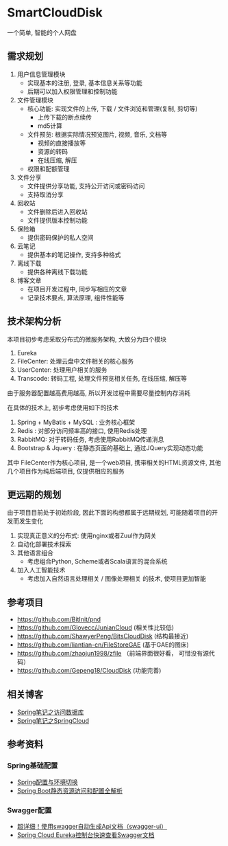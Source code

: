 SmartCloudDisk
====================

一个简单, 智能的个人网盘


需求规划
-----------------

1. 用户信息管理模块
    - 实现基本的注册, 登录, 基本信息关系等功能
    - 后期可以加入权限管理和控制功能
2. 文件管理模块
    - 核心功能: 实现文件的上传, 下载 / 文件浏览和管理(复制, 剪切等)
        - 上传下载的断点续传
        - md5计算 
    - 文件预览: 根据实际情况预览图片, 视频, 音乐, 文档等
        - 视频的直接播放等
        - 资源的转码 
        - 在线压缩, 解压
    - 权限和配额管理
3. 文件分享
    - 文件提供分享功能, 支持公开访问或密码访问
    - 支持取消分享
4. 回收站
    - 文件删除后进入回收站
    - 文件提供版本控制功能
5. 保险箱
    - 提供密码保护的私人空间
6. 云笔记
    - 提供基本的笔记操作, 支持多种格式
7. 离线下载
    - 提供各种离线下载功能
8. 博客文章
    - 在项目开发过程中, 同步写相应的文章
    - 记录技术要点, 算法原理, 组件性能等
    
技术架构分析
------------------

本项目初步考虑采取分布式的微服务架构, 大致分为四个模块
1. Eureka
2. FileCenter: 处理云盘中文件相关的核心服务
3. UserCenter: 处理用户相关的服务
4. Transcode: 转码工程, 处理文件预览相关任务, 在线压缩, 解压等

由于服务器配置越高费用越高, 所以开发过程中需要尽量控制内存消耗

在具体的技术上, 初步考虑使用如下的技术

1. Spring + MyBatis + MySQL : 业务核心框架
2. Redis : 对部分访问频率高的接口, 使用Redis处理
3. RabbitMQ: 对于转码任务, 考虑使用RabbitMQ传递消息
4. Bootstrap & Jquery : 在静态页面的基础上, 通过JQuery实现动态功能

其中 FileCenter作为核心项目, 是一个web项目, 携带相关的HTML资源文件, 
其他几个项目作为纯后端项目, 仅提供相应的服务


更远期的规划
----------------

由于项目目前处于初始阶段, 因此下面的构想都属于远期规划, 可能随着项目的开发而发生变化

1. 实现真正意义的分布式: 使用nginx或者Zuul作为网关
2. 自动化部署技术探索
3. 其他语言组合
    - 考虑组合Python, Scheme或者Scala语言的混合系统
4. 加入人工智能技术
    - 考虑加入自然语言处理相关 / 图像处理相关 的技术, 使项目更加智能

参考项目
-----------------
- https://github.com/BitInit/pnd
- https://github.com/Glovecc/JunianCloud (相关性比较低)
- https://github.com/ShawyerPeng/BitsCloudDisk (结构最接近)
- https://github.com/liantian-cn/FileStoreGAE (基于GAE的图床)
- https://github.com/zhaojun1998/zfile （前端界面很好看， 可惜没有源代码）
- https://github.com/Gepeng18/CloudDisk (功能完善)

相关博客
--------------------
- [Spring笔记之访问数据库](https://lizec.top/2019/01/13/Spring%E7%AC%94%E8%AE%B0%E4%B9%8B%E8%AE%BF%E9%97%AE%E6%95%B0%E6%8D%AE%E5%BA%93/)
- [Spring笔记之SpringCloud](https://lizec.top/2019/07/14/Spring%E7%AC%94%E8%AE%B0%E4%B9%8BSpringCloud/)


参考资料
--------------------


### Spring基础配置

- [Spring配置与环境切换](https://blog.csdn.net/Colton_Null/article/details/82145467)
- [Spring Boot静态资源访问和配置全解析](https://blog.csdn.net/u010358168/article/details/81205116)



### Swagger配置

- [超详细！使用swagger自动生成Api文档（swagger-ui）](https://blog.csdn.net/zhanggonglalala/article/details/98070986)
- [Spring Cloud Eureka控制台快速查看Swagger文档](http://c.biancheng.net/view/5534.html)




